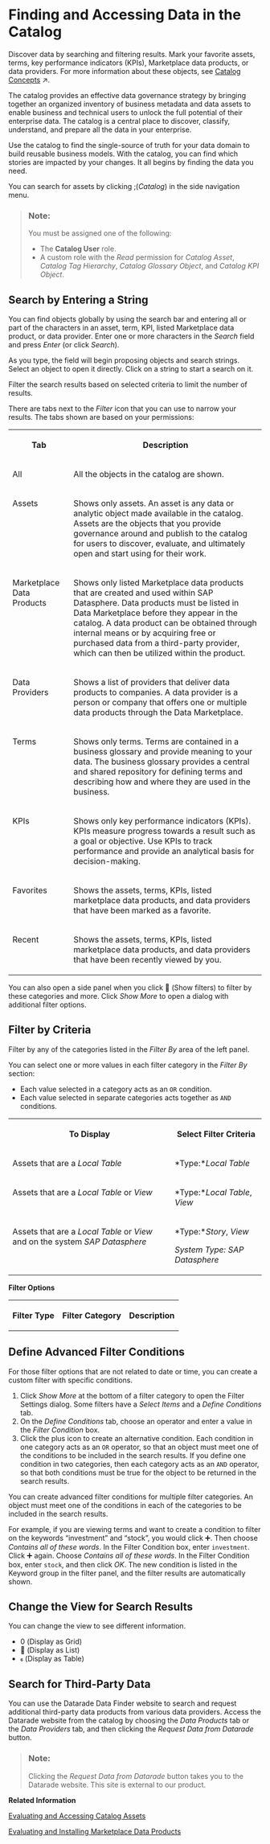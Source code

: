 <!-- loio10478251045b43e782fa15e0f3e113b0 -->

<link rel="stylesheet" type="text/css" href="../css/sap-icons.css"/>

# Finding and Accessing Data in the Catalog

Discover data by searching and filtering results. Mark your favorite assets, terms, key performance indicators \(KPIs\), Marketplace data products, or data providers. For more information about these objects, see [Catalog Concepts](https://help.sap.com/viewer/97d1d2f0e35d410c893e95a5ff3bee6f/DEV_CURRENT/en-US/5772386034824e2ba7146fe7b3109d21.html "Learn about the major concepts related to the catalog and data governance.") :arrow_upper_right:.

The catalog provides an effective data governance strategy by bringing together an organized inventory of business metadata and data assets to enable business and technical users to unlock the full potential of their enterprise data. The catalog is a central place to discover, classify, understand, and prepare all the data in your enterprise.

Use the catalog to find the single-source of truth for your data domain to build reusable business models. With the catalog, you can find which stories are impacted by your changes. It all begins by finding the data you need.

You can search for assets by clicking <span class="SAP-icons-V5"></span>\(*Catalog*\) in the side navigation menu.

> ### Note:  
> You must be assigned one of the following:
> 
> -   The **Catalog User** role.
> -   A custom role with the *Read* permission for *Catalog Asset*, *Catalog Tag Hierarchy*, *Catalog Glossary Object*, and *Catalog KPI Object*.



<a name="loio10478251045b43e782fa15e0f3e113b0__section_akz_tj2_bxb"/>

## Search by Entering a String

You can find objects globally by using the search bar and entering all or part of the characters in an asset, term, KPI, listed Marketplace data product, or data provider. Enter one or more characters in the *Search* field and press *Enter* \(or click *Search*\).

As you type, the field will begin proposing objects and search strings. Select an object to open it directly. Click on a string to start a search on it.

Filter the search results based on selected criteria to limit the number of results.

There are tabs next to the *Filter* icon that you can use to narrow your results. The tabs shown are based on your permissions:


<table>
<tr>
<th valign="top">

Tab

</th>
<th valign="top">

Description

</th>
</tr>
<tr>
<td valign="top">

All

</td>
<td valign="top">

All the objects in the catalog are shown.

</td>
</tr>
<tr>
<td valign="top">

Assets

</td>
<td valign="top">

Shows only assets. An asset is any data or analytic object made available in the catalog. Assets are the objects that you provide governance around and publish to the catalog for users to discover, evaluate, and ultimately open and start using for their work.

</td>
</tr>
<tr>
<td valign="top">

Marketplace Data Products

</td>
<td valign="top">

Shows only listed Marketplace data products that are created and used within SAP Datasphere. Data products must be listed in Data Marketplace before they appear in the catalog. A data product can be obtained through internal means or by acquiring free or purchased data from a third-party provider, which can then be utilized within the product.

</td>
</tr>
<tr>
<td valign="top">

Data Providers

</td>
<td valign="top">

Shows a list of providers that deliver data products to companies. A data provider is a person or company that offers one or multiple data products through the Data Marketplace.

</td>
</tr>
<tr>
<td valign="top">

Terms

</td>
<td valign="top">

Shows only terms. Terms are contained in a business glossary and provide meaning to your data. The business glossary provides a central and shared repository for defining terms and describing how and where they are used in the business.

</td>
</tr>
<tr>
<td valign="top">

KPIs

</td>
<td valign="top">

Shows only key performance indicators \(KPIs\). KPIs measure progress towards a result such as a goal or objective. Use KPIs to track performance and provide an analytical basis for decision-making.

</td>
</tr>
<tr>
<td valign="top">

Favorites

</td>
<td valign="top">

Shows the assets, terms, KPIs, listed marketplace data products, and data providers that have been marked as a favorite.

</td>
</tr>
<tr>
<td valign="top">

Recent

</td>
<td valign="top">

Shows the assets, terms, KPIs, listed marketplace data products, and data providers that have been recently viewed by you.

</td>
</tr>
</table>

You can also open a side panel when you click <span class="FPA-icons-V3"></span> \(Show filters\) to filter by these categories and more. Click *Show More* to open a dialog with additional filter options.



<a name="loio10478251045b43e782fa15e0f3e113b0__section_pgp_5l2_bxb"/>

## Filter by Criteria

Filter by any of the categories listed in the *Filter By* area of the left panel.

You can select one or more values in each filter category in the *Filter By* section:

-   Each value selected in a category acts as an `OR` condition.
-   Each value selected in separate categories acts together as `AND` conditions.


<table>
<tr>
<th valign="top">

To Display

</th>
<th valign="top">

Select Filter Criteria

</th>
</tr>
<tr>
<td valign="top">

Assets that are a *Local Table*

</td>
<td valign="top">

*Type:**Local Table*

</td>
</tr>
<tr>
<td valign="top">

Assets that are a *Local Table* or *View*

</td>
<td valign="top">

*Type:**Local Table*, *View*

</td>
</tr>
<tr>
<td valign="top">

Assets that are a *Local Table* or *View* and on the system *SAP Datasphere*

</td>
<td valign="top">

*Type:**Story*, *View*

*System Type:* *SAP Datasphere*

</td>
</tr>
</table>

**Filter Options**


<table>
<tr>
<th valign="top">

Filter Type

</th>
<th valign="top">

Filter Category

</th>
<th valign="top">

Description

</th>
</tr>
</table>



<a name="loio10478251045b43e782fa15e0f3e113b0__section_fkl_st5_cxb"/>

## Define Advanced Filter Conditions

For those filter options that are not related to date or time, you can create a custom filter with specific conditions.

1.  Click *Show More* at the bottom of a filter category to open the Filter Settings dialog. Some filters have a *Select Items* and a *Define Conditions* tab.
2.  On the *Define Conditions* tab, choose an operator and enter a value in the *Filter Condition* box.
3.  Click the plus icon to create an alternative condition. Each condition in one category acts as an `OR` operator, so that an object must meet one of the conditions to be included in the search results. If you define one condition in two categories, then each category acts as an `AND` operator, so that both conditions must be true for the object to be returned in the search results.

You can create advanced filter conditions for multiple filter categories. An object must meet one of the conditions in each of the categories to be included in the search results.

For example, if you are viewing terms and want to create a condition to filter on the keywords “investment” and “stock”, you would click :heavy_plus_sign:. Then choose *Contains all of these words*. In the Filter Condition box, enter `investment`. Click :heavy_plus_sign: again. Choose *Contains all of these words*. In the Filter Condition box, enter `stock`, and then click *OK*. The new condition is listed in the Keyword group in the filter panel, and the filter results are automatically shown.



<a name="loio10478251045b43e782fa15e0f3e113b0__section_ijd_2qx_kwb"/>

## Change the View for Search Results

You can change the view to see different information.

-   <span class="SAP-icons-V5"></span> \(Display as Grid\)
-   <span class="FPA-icons-V3"></span> \(Display as List\)
-   <span class="SAP-icons-V5"></span> \(Display as Table\)



<a name="loio10478251045b43e782fa15e0f3e113b0__section_vcp_wg5_zbc"/>

## Search for Third-Party Data

You can use the Datarade Data Finder website to search and request additional third-party data products from various data providers. Access the Datarade website from the catalog by choosing the *Data Products* tab or the *Data Providers* tab, and then clicking the *Request Data from Datarade* button.

> ### Note:  
> Clicking the *Request Data from Datarade* button takes you to the Datarade website. This site is external to our product.

**Related Information**  


[Evaluating and Accessing Catalog Assets](evaluating-and-accessing-catalog-assets-dc061a2.md "When you find an asset that interests you, you can view information about it to make sure it's the right one for your business needs. You can then choose to view or edit the asset in more details in its source system or use it in a data project.")

[Evaluating and Installing Marketplace Data Products](evaluating-and-installing-marketplace-data-products-92c35ef.md "When you find a data product that interests you, you can view information about it to make sure it's the right one for your business needs. You can then test a sample dataset or install it to an SAP Datasphere space.")

